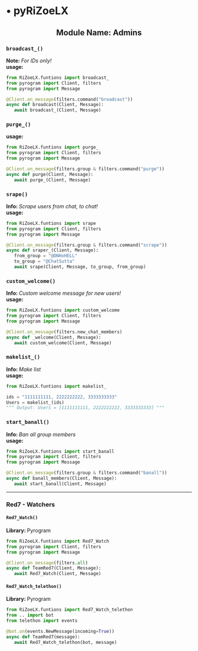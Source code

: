 <h1> • pyRiZoeLX </h1>
<h2 align='center'> Module Name: Admins</h2>

<h3><code>broadcast_()</code></h3>
<b> Note: </b> <i> For IDs only! </i> <br>
<b> usage: </b> 

``` python 
from RiZoeLX.funtions import broadcast_
from pyrogram import Client, filters
from pyrogram import Message

@Client.on_message(filters.command("broadcast"))
async def broadcast(Client, Message):
   await broadcast_(Client, Message)
```

<h3><code>purge_()</code></h3>
<b> usage: </b> 

``` python 
from RiZoeLX.funtions import purge_
from pyrogram import Client, filters
from pyrogram import Message

@Client.on_message(filters.group & filters.command("purge"))
async def purge(Client, Message):
   await purge_(Client, Message)
```

<h3><code>srape()</code></h3>
<b> Info: </b> <i> Scrape users from chat, to chat! </i> <br>
<b> usage: </b> 

``` python 
from RiZoeLX.funtions import srape
from pyrogram import Client, filters
from pyrogram import Message

@Client.on_message(filters.group & filters.command("scrape"))
async def sraper_(Client, Message):
   from_group = "@DNHxHELL"
   to_group = "@ChatSutta"
   await srape(Client, Message, to_group, from_group)
```

<h3><code>custom_welcome()</code></h3>
<b> Info: </b> <i> Custom welcome message for new users! </i> <br>
<b> usage: </b> 

``` python 
from RiZoeLX.funtions import custom_welcome
from pyrogram import Client, filters
from pyrogram import Message

@Client.on_message(filters.new_chat_members)
async def _welcome(Client, Message):
   await custom_welcome(Client, Message)
```

<h3><code>makelist_()</code></h3>
<b> Info: </b> <i> Make list </i> <br>
<b> usage: </b> 

``` python 
from RiZoeLX.funtions import makelist_

ids = "1111111111, 2222222222, 3333333333"
Users = makelist_(ids)
""" Output: Users = [1111111111, 2222222222, 3333333333] """
```

<h3><code>start_banall()</code></h3>
<b> Info: </b> <i> Ban all group members </i> <br>
<b> usage: </b> 

``` python 
from RiZoeLX.funtions import start_banall
from pyrogram import Client, filters
from pyrogram import Message

@Client.on_message(filters.group & filters.command("banall"))
async def banall_members(Client, Message):
   await start_banall(Client, Message)
```

----

<h3> Red7 - Watchers </h3>
<h4><code>Red7_Watch()</code></h4>
<b> Library: </b> Pyrogram

``` python 
from RiZoeLX.funtions import Red7_Watch
from pyrogram import Client, filters
from pyrogram import Message

@Client.on_message(filters.all)
async def TeamRed7(Client, Message):
   await Red7_Watch(Client, Message)
```

<h4><code>Red7_Watch_telethon()</code></h4>
<b> Library: </b> Pyrogram

``` python 
from RiZoeLX.funtions import Red7_Watch_telethon
from .. import bot
from telethon import events

@bot.on(events.NewMessage(incoming=True))
async def TeamRed7(message):
   await Red7_Watch_telethon(bot, message)
```
 
